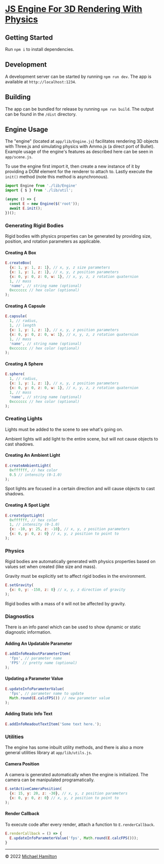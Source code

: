 # [JS Engine For 3D Rendering With Physics](https://miska.me/static/projects/js3d-phys/dist/index.html)

## Getting Started
Run `npm i` to install dependencies.

## Development
A development server can be started by running `npm run dev`. The app is available at `http://localhost:1234`.

## Building
The app can be bundled for release by running `npm run build`. The output can be found in the `/dist` directory.

## Engine Usage
The "engine" (located at `app/lib/Engine.js`) facilitates rendering 3D objects with Three.js and simulating physics with Ammo.js (a direct port of Bullet).
Example usage of the engine's features as described here can be seen in `app/scene.js`.

To use the engine first import it, then create a new instance of it by providing a DOM element for the renderer to attach to.
Lastly execute the `init()` method (note this method is asynchronous). 
```javascript
import Engine from './lib/Engine'
import { $ } from './lib/util';

(async () => {
  const E = new Engine($('root'));
  await E.init();
})();
```

### Generating Rigid Bodies
Rigid bodies with physics properties can be generated by providing size, position, and rotation parameters as applicable.

#### Creating A Box

```javascript
E.createBox(
  {x: 1, y: 1, z: 1}, // x, y, z size parameters 
  {x: 1, y: 1, z: 1}, // x, y, z position parameters
  {x: 0, y: 0, z: 0, w: 1}, // x, y, z, z rotation quaternion
  1, // mass
  'name', // string name (optional)
  0xcccccc // hex color (optional)
);
```

#### Creating A Capsule

```javascript
E.capsule(
  1, // radius,
  1, // length
  {x: 1, y: 1, z: 1}, // x, y, z position parameters
  {x: 0, y: 0, z: 0, w: 1}, // x, y, z, z rotation quaternion
  1, // mass
  'name', // string name (optional)
  0xcccccc // hex color (optional)
);
```

#### Creating A Sphere

```javascript
E.sphere(
  1, // radius,
  {x: 1, y: 1, z: 1}, // x, y, z position parameters
  {x: 0, y: 0, z: 0, w: 1}, // x, y, z, z rotation quaternion
  1, // mass
  'name', // string name (optional)
  0xcccccc // hex color (optional)
);
```

### Creating Lights
Lights must be added to the scene to see what's going on.

Ambient lights will add light to the entire scene, but will not cause objects to cast shadows.
#### Creating An Ambient Light
```javascript
E.createAmbientLight(
  0xffffff, // hex color
  0.5 // intensity (0-1.0)
);
```

Spot lights are focused in a certain direction and will cause objects to cast shadows.
#### Creating A Spot Light
```javascript
E.createSpotLight(
  0xffffff, // hex color
  1, // intensity (0-1.0)
  {x: -10, y: 25, z: -10}, // x, y, z position parameters
  {x: 0, y: 0, z: 0} // x, y, z position to point to
);
```

### Physics
Rigid bodies are automatically generated with physics properties based on values set when created (like size and mass).

Gravity must be explicitly set to affect rigid bodies in the environment.
```javascript
E.setGravity(
  {x: 0, y: -150, z: 0} // x, y, z direction of gravity
);
```
Rigid bodies with a mass of `0` will not be affected by gravity.

### Diagnostics
There is an info panel which can be used to show dynamic or static diagnostic information.

#### Adding An Updatable Parameter
```javascript
E.addInfoReadoutParameterItem(
  'fps', // parameter name
  'FPS' // pretty name (optional)
);
```

#### Updating a Parameter Value
```javascript
E.updateInfoParameterValue(
  'fps', // parameter name to update
  Math.round(E.calcFPS()) // new parameter value
);
```

#### Adding Static Info Text
```javascript
E.addInfoReadoutTextItem('Some text here.');
```

### Utilities
The engine has some inbuilt utility methods, and there is also a more general utilities library at `app/lib/utils.js`.

#### Camera Position
A camera is generated automatically when the engine is initialized.
The camera can be manipulated programatically.
```javascript
E.setActiveCameraPosition(
  {x: 15, y: 20, z: -30}, // x, y, z position parameters
  {x: 0, y: 0, z: 0} // x, y, z position to point to
);
```

#### Render Callback
To execute code after every render, attach a function to `E.renderCallback`.
```javascript
E.renderCallback = () => {
  E.updateInfoParameterValue('fps', Math.round(E.calcFPS()));
}
```

___
&copy; 2022 [Michael Hamilton](https://miska.me)
